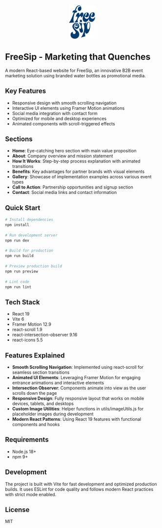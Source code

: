 <p align="center">
  <img src="./public/logo.png" alt="FreeSip Logo" width="85">
</p>

# FreeSip - Marketing that Quenches
A modern React-based website for FreeSip, an innovative B2B event marketing solution using branded water bottles as promotional media.

## Key Features

- Responsive design with smooth scrolling navigation
- Interactive UI elements using Framer Motion animations
- Social media integration with contact form
- Optimized for mobile and desktop experiences
- Animated components with scroll-triggered effects

## Sections

- **Home**: Eye-catching hero section with main value proposition
- **About**: Company overview and mission statement
- **How It Works**: Step-by-step process explanation with animated transitions
- **Benefits**: Key advantages for partner brands with visual elements
- **Gallery**: Showcase of implementation examples across various event types
- **Call to Action**: Partnership opportunities and signup section
- **Contact**: Social media links and contact information

## Quick Start

```bash
# Install dependencies
npm install

# Run development server
npm run dev

# Build for production
npm run build

# Preview production build
npm run preview

# Lint code
npm run lint
```

## Tech Stack

- React 19
- Vite 6
- Framer Motion 12.9
- react-scroll 1.9
- react-intersection-observer 9.16
- react-icons 5.5



## Features Explained

- **Smooth Scrolling Navigation**: Implemented using react-scroll for seamless section transitions
- **Animated UI Elements**: Leveraging Framer Motion for engaging entrance animations and interactive elements
- **Intersection Observer**: Components animate into view as the user scrolls down the page
- **Responsive Design**: Fully responsive layout that works on mobile devices, tablets, and desktops
- **Custom Image Utilities**: Helper functions in utils/imageUtils.js for placeholder images during development
- **Modern React Patterns**: Using React 19 features with functional components and hooks

## Requirements

- Node.js 18+
- npm 9+

## Development

The project is built with Vite for fast development and optimized production builds. It uses ESLint for code quality and follows modern React practices with strict mode enabled.

## License

MIT
